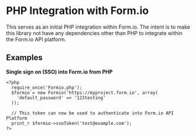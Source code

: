 PHP Integration with Form.io
============================
This serves as an initial PHP integration within Form.io. The intent is to make this library
not have any dependencies other than PHP to integrate within the Form.io API platform.

Examples
----------------------
**Single sign on (SSO) into Form.io from PHP**
```
<?php
  require_once('Formio.php');
  $formio = new Formio('https://myproject.form.io', array(
    'default_password' => '123testing'
  ));

  // This token can now be used to authenticate into Form.io API Platform
  print_r $formio->ssoToken('test@example.com');
?>
```
